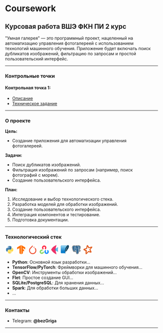 # Coursework

## Курсовая работа ВШЭ ФКН ПИ 2 курс

"Умная галерея" — это программный проект, нацеленный на автоматизацию управления фотогалереей с использованием технологий машинного обучения. Приложение будет включать поиск дубликатов изображений, фильтрацию по запросам и простой пользовательский интерфейс.

---

### Контрольные точки

#### Контрольная точка 1:
- [Описание](https://github.com/GrishaTS/Coursework/blob/main/%D0%9E%D0%BF%D0%B8%D1%81%D0%B0%D0%BD%D0%B8%D0%B5%20%D0%BF%D1%80%D0%BE%D0%B3%D1%80%D0%B0%D0%BC%D0%BC%D0%BD%D0%BE%D0%B3%D0%BE%20%D0%BF%D1%80%D0%BE%D0%B5%D0%BA%D1%82%D0%B0.docx)
- [Техническое задание](https://github.com/GrishaTS/Coursework/blob/main/%D0%A2%D0%B5%D1%85%D0%BD%D0%B8%D1%87%D0%B5%D1%81%D0%BA%D0%BE%D0%B5%20%D0%B7%D0%B0%D0%B4%D0%B0%D0%BD%D0%B8%D0%B5.docx)

---

### О проекте

**Цель:**

- Создание приложения для автоматизации управления фотогалереей.

**Задачи:**

- Поиск дубликатов изображений.
- Фильтрация изображений по запросам (например, поиск фотографий с морем).
- Создание пользовательского интерфейса.

**План:**

1. Исследование и выбор технологического стека.
2. Разработка моделей для обработки изображений.
3. Создание пользовательского интерфейса.
4. Интеграция компонентов и тестирование.
5. Подготовка документации.

---

### Технологический стек
<div>
  <img src="https://github.com/devicons/devicon/blob/master/icons/python/python-original.svg" height="30"/>&nbsp;
  <img src="https://github.com/devicons/devicon/blob/master/icons/tensorflow/tensorflow-original.svg" height="30"/>&nbsp;
  <img src="https://github.com/devicons/devicon/blob/master/icons/pytorch/pytorch-original.svg" height="30"/>&nbsp;
  <img src="https://github.com/devicons/devicon/blob/master/icons/opencv/opencv-original.svg" height="30"/>&nbsp;
  <img src="https://github.com/flet-dev/flet/blob/main/media/logo/flet-logo-no-text.svg" height="30"/>&nbsp;
  <img src="https://github.com/devicons/devicon/blob/master/icons/sqlite/sqlite-original.svg" height="30"/>&nbsp;
  <img src="https://github.com/devicons/devicon/blob/master/icons/postgresql/postgresql-original.svg" height="30"/>&nbsp;
  <img src="https://github.com/devicons/devicon/blob/master/icons/apachespark/apachespark-original.svg" height="30"/>&nbsp;
</div>

- **Python**: Основной язык разработки...
- **TensorFlow/PyTorch**: Фреймворки для машинного обучения...
- **OpenCV**: Инструменты обработки изображений...
- **Flet**: Простое создание GUI...
- **SQLite/PostgreSQL**: Для хранения данных...
- **Spark**: Для обработки больших данных...
- ...
  
---

### Контакты

- Telegram: **@bezGriga**

---
